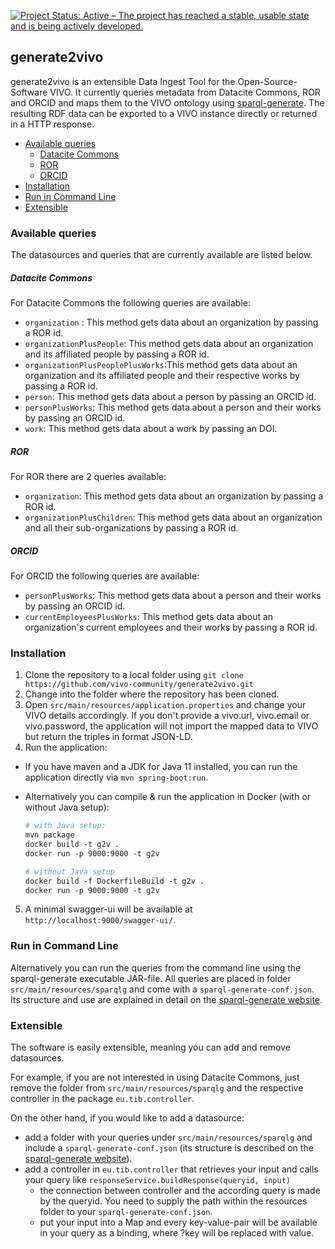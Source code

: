 [![Project Status: Active – The project has reached a stable, usable state and is being actively developed.](https://www.repostatus.org/badges/latest/active.svg)](https://www.repostatus.org/#active)

## generate2vivo
generate2vivo is an extensible Data Ingest Tool for the Open-Source-Software VIVO. 
It currently queries metadata from Datacite Commons, ROR and ORCID
and maps them to the VIVO ontology using [sparql-generate](https://ci.mines-stetienne.fr/sparql-generate/index.html).
The resulting RDF data can be exported to a VIVO instance directly or returned in a HTTP response.

- [Available queries](#available-queries)
  + [Datacite Commons](#datacite-commons)
  + [ROR](#ror)
  + [ORCID](#orcid)
- [Installation](#installation)
- [Run in Command Line](#run-in-command-line)
- [Extensible](#extensible)

### Available queries
The datasources and queries that are currently available are listed below.

##### Datacite Commons
For Datacite Commons the following queries are available:
* `organization` : This method gets data about an organization by passing a ROR id.
* `organizationPlusPeople`: This method gets data about an organization and its affiliated people by passing a ROR id.
* `organizationPlusPeoplePlusWorks`:This method gets data about an organization and its affiliated people and their respective works by passing a ROR id.
* `person`: This method gets data about a person by passing an ORCID id.
* `personPlusWorks`: This method gets data about a person and their works by passing an ORCID id.
* `work`: This method gets data about a work by passing an DOI.

##### ROR
For ROR there are 2 queries available:
* `organization`: This method gets data about an organization by passing a ROR id.
* `organizationPlusChildren`: This method gets data about an organization and all their sub-organizations by passing a ROR id.

##### ORCID
For ORCID the following queries are available:
* `personPlusWorks`: This method gets data about a person and their works by passing an ORCID id.
* `currentEmployeesPlusWorks`: This method gets data about an organization's current employees and their works by passing a ROR id.



### Installation
1. Clone the repository to a local folder using `git clone https://github.com/vivo-community/generate2vivo.git`
2. Change into the folder where the repository has been cloned. 
3. Open `src/main/resources/application.properties` and change your VIVO details accordingly. 
   If you don't provide a vivo.url, vivo.email or vivo.password, the application will not import the mapped data to VIVO but return the triples in format JSON-LD.
3. Run the application:
  * If you have maven and a JDK for Java 11 installed, you can run the application directly via `mvn spring-boot:run`. 

  * Alternatively you can compile & run the application in Docker (with or without Java setup):
    ```dockerfile
    # with Java setup:
    mvn package
    docker build -t g2v .
    docker run -p 9000:9000 -t g2v
    
    # without Java setup
    docker build -f DockerfileBuild -t g2v .
    docker run -p 9000:9000 -t g2v

5. A minimal swagger-ui will be available at `http://localhost:9000/swagger-ui/`.

### Run in Command Line
Alternatively you can run the queries from the command line using the sparql-generate executable JAR-file.
All queries are placed in folder `src/main/resources/sparqlg` and come with a `sparql-generate-conf.json`. 
Its structure and use are explained in detail on the [sparql-generate website](https://ci.mines-stetienne.fr/sparql-generate/language-cli.html).

### Extensible
The software is easily extensible, meaning you can add and remove datasources.

For example, if you are not interested in using Datacite Commons, just remove the folder from `src/main/resources/sparqlg`
and the respective controller in the package `eu.tib.controller`.

On the other hand, if you would like to add a datasource:
* add a folder with your queries under `src/main/resources/sparqlg` and include a `sparql-generate-conf.json` 
  (its structure is described on the [sparql-generate website](https://ci.mines-stetienne.fr/sparql-generate/language-cli.html)).
* add a controller in `eu.tib.controller` that retrieves your input and calls your query like `responseService.buildResponse(queryid, input)`
    * the connection between controller and the according query is made by the queryid. You need to supply the path within the resources folder to your `sparql-generate-conf.json`.
    * put your input into a Map and every key-value-pair will be available in your query as a binding, where ?key will be replaced with value.

